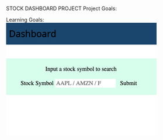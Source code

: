STOCK DASHBOARD PROJECT
Project Goals:

Learning Goals:
<img src="screenshots/landing_page_search.png" alt="landing page for stock dashboard">